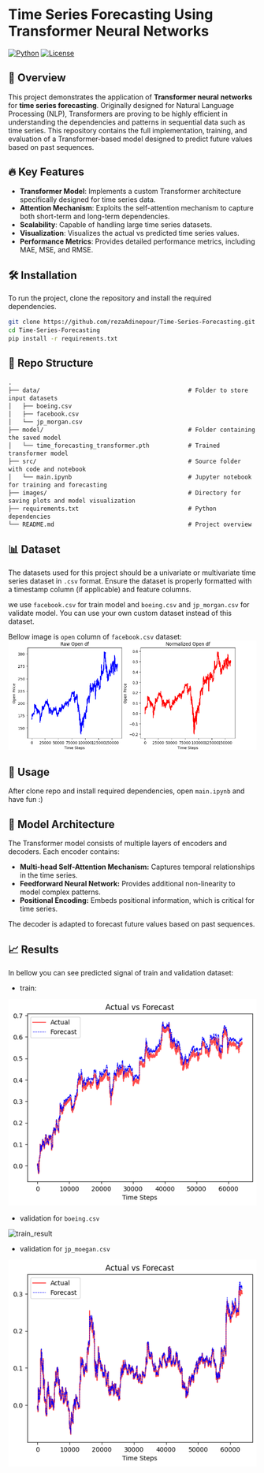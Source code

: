 # Time Series Forecasting Using Transformer Neural Networks

[![Python](https://img.shields.io/badge/Python-3.8%2B-blue)](https://www.python.org/)
[![License](https://img.shields.io/github/license/rezaAdinepour/Time-Series-Forecasting)](LICENSE)


## 📜 Overview

This project demonstrates the application of **Transformer neural networks** for **time series forecasting**. Originally designed for Natural Language Processing (NLP), Transformers are proving to be highly efficient in understanding the dependencies and patterns in sequential data such as time series. This repository contains the full implementation, training, and evaluation of a Transformer-based model designed to predict future values based on past sequences.

## 🔥 Key Features

- **Transformer Model**: Implements a custom Transformer architecture specifically designed for time series data.
- **Attention Mechanism**: Exploits the self-attention mechanism to capture both short-term and long-term dependencies.
- **Scalability**: Capable of handling large time series datasets.
- **Visualization**: Visualizes the actual vs predicted time series values.
- **Performance Metrics**: Provides detailed performance metrics, including MAE, MSE, and RMSE.

## 🛠️ Installation

To run the project, clone the repository and install the required dependencies.

```bash
git clone https://github.com/rezaAdinepour/Time-Series-Forecasting.git
cd Time-Series-Forecasting
pip install -r requirements.txt
```



## 📂 Repo Structure

```plaintext
.
├── data/                                          # Folder to store input datasets
│   ├── boeing.csv                                 
│   ├── facebook.csv                               
│   └── jp_morgan.csv                              
├── model/                                         # Folder containing the saved model
│   └── time_forecasting_transformer.pth           # Trained transformer model
├── src/                                           # Source folder with code and notebook
│   └── main.ipynb                                 # Jupyter notebook for training and forecasting
├── images/                                        # Directory for saving plots and model visualization
├── requirements.txt                               # Python dependencies
└── README.md                                      # Project overview
```


## 📊 Dataset

The datasets used for this project should be a univariate or multivariate time series dataset in `.csv` format. Ensure the dataset is properly formatted with a timestamp column (if applicable) and feature columns.

we use `facebook.csv` for train model and `boeing.csv` and `jp_morgan.csv` for validate model. You can use your own custom dataset instead of this dataset.

Bellow image is `open` column of `facebook.csv` dataset:
![input_image](images/input_data.png)




## 🚀 Usage

After clone repo and install required dependencies, open `main.ipynb` and have fun :)



## 🧠 Model Architecture

The Transformer model consists of multiple layers of encoders and decoders. Each encoder contains:

* **Multi-head Self-Attention Mechanism:** Captures temporal relationships in the time series.
* **Feedforward Neural Network:** Provides additional non-linearity to model complex patterns.
* **Positional Encoding:** Embeds positional information, which is critical for time series.

The decoder is adapted to forecast future values based on past sequences.




## 📈 Results
In bellow you can see predicted signal of train and validation dataset:

* train:

![train_result](images/train_result.png)


* validation for `boeing.csv`

![train_result](images/validation_result1.png)


* validation for `jp_moegan.csv`

![train_result](images/validation_result2.png)



